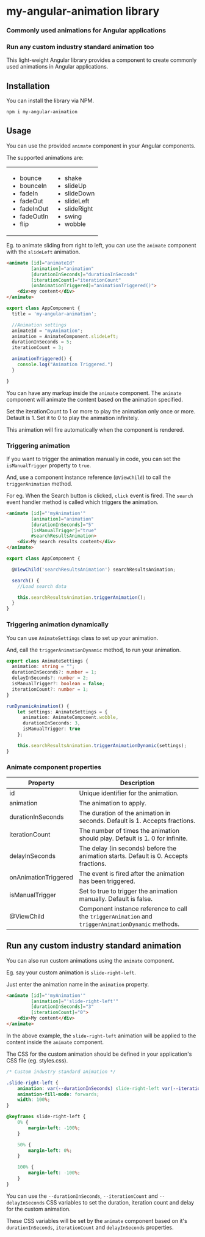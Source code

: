 # my-angular-animation library

### Commonly used animations for Angular applications

### Run any custom industry standard animation too

This light-weight Angular library provides a component to create commonly used animations in Angular applications.

## Installation

You can install the library via NPM.
```bash
npm i my-angular-animation
```

## Usage

You can use the provided `animate` component in your Angular components.

The supported animations are:

<table border="0">
 <tr>
    <td>
<ul>
<li>bounce</li>
<li>bounceIn</li>
<li>fadeIn</li>
<li>fadeOut</li>
<li>fadeInOut</li>
<li>fadeOutIn</li>
<li>flip</li>
</ul>
    </td>
    <td>
<ul>
<li>shake</li>
<li>slideUp</li>
<li>slideDown</li>
<li>slideLeft</li>
<li>slideRight</li>
<li>swing</li>
<li>wobble</li>
</ul>
    </td>
 </tr>
</table>

Eg. to animate sliding from right to left, you can use the `animate` component with the `slideLeft` animation.

```html
<animate [id]="animateId" 
         [animation]="animation" 
         [durationInSeconds]="durationInSeconds"
         [iterationCount]="iterationCount"
         (onAnimationTriggered)="animationTriggered()"> 
    <div>my content</div>    
</animate>
```
```typescript
export class AppComponent {
  title = 'my-angular-animation';

  //Animation settings
  animateId = "myAnimation";
  animation = AnimateComponent.slideLeft;
  durationInSeconds = 5;
  iterationCount = 3;

  animationTriggered() {
    console.log("Animation Triggered.")
  }

}
```

You can have any markup inside the `animate` component. The `animate` component will animate the content based on the animation specified.

Set the iterationCount to 1 or more to play the animation only once or more. Default is 1. Set it to 0 to play the animation infinitely.

This animation will fire automatically when the component is rendered.

### Triggering animation

If you want to trigger the animation manually in code, you can set the `isManualTrigger` property to `true`.

And, use a component instance reference (`@ViewChild`) to call the `triggerAnimation` method.

For eg. When the Search button is clicked, `click` event is fired. The `search` event handler method is called which triggers the animation.

```html
<animate [id]="'myAnimation'" 
         [animation]="animation" 
         [durationInSeconds]="5"
         [isManualTrigger]="true"
         #searchResultsAnimation>
    <div>My search results content</div>
</animate>
```
```typescript
export class AppComponent {

  @ViewChild('searchResultsAnimation') searchResultsAnimation;

  search() {
    //Load search data

    this.searchResultsAnimation.triggerAnimation();
  }
}
```

### Triggering animation dynamically

You can use `AnimateSettings` class to set up your animation.

And, call the `triggerAnimationDynamic` method, to run your animation.

```typescript
export class AnimateSettings {
  animation: string = "";
  durationInSeconds?: number = 1;
  delayInSeconds?: number = 2;
  isManualTrigger?: boolean = false;
  iterationCount?: number = 1;
}
```

```typescript
runDynamicAnimation() {
    let settings: AnimateSettings = {
      animation: AnimateComponent.wobble,
      durationInSeconds: 3,
      isManualTrigger: true
    };

    this.searchResultsAnimation.triggerAnimationDynamic(settings);
}
```

### Animate component properties

| Property | Description |
| --- | --- |
| id | Unique identifier for the animation. |
| animation | The animation to apply. |
| durationInSeconds | The duration of the animation in seconds. Default is 1. Accepts fractions. |
| iterationCount | The number of times the animation should play. Default is 1. 0 for infinite. |
| delayInSeconds | The delay (in seconds) before the animation starts. Default is 0. Accepts fractions.|
| onAnimationTriggered | The event is fired after the animation has been triggered. |
| isManualTrigger | Set to true to trigger the animation manually. Default is false. |
| @ViewChild | Component instance reference to call the `triggerAnimation` and `triggerAnimationDynamic` methods. |

## Run any custom industry standard animation

You can also run custom animations using the `animate` component.

Eg. say your custom animation is `slide-right-left`.

Just enter the animation name in the `animation` property.

```html
<animate [id]="'myAnimation'" 
         [animation]="'slide-right-left'" 
         [durationInSeconds]="3"
         [iterationCount]="0">
    <div>My content</div>
</animate>
```

In the above example, the `slide-right-left` animation will be applied to the content inside the `animate` component.

The CSS for the custom animation should be defined in your application's CSS file (eg. styles.css).
```css
/* Custom industry standard animation */

.slide-right-left {
    animation: var(--durationInSeconds) slide-right-left var(--iterationCount) var(--delayInSeconds);
    animation-fill-mode: forwards;
    width: 100%;
}

@keyframes slide-right-left {
    0% {
        margin-left: -100%;
    }

    50% {
        margin-left: 0%;
    }

    100% {
        margin-left: -100%;
    }
}
```

You can use the `--durationInSeconds`, `--iterationCount` and `--delayInSeconds` CSS variables to set the duration, iteration count and delay for the custom animation.

These CSS variables will be set by the `animate` component based on it's `durationInSeconds`, `iterationCount` and `delayInSeconds` properties.